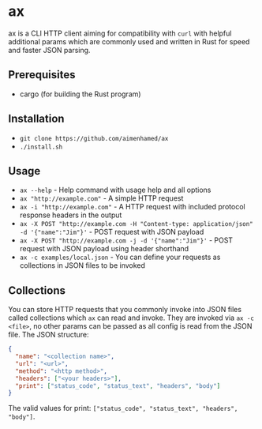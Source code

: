 # ax

ax is a CLI HTTP client aiming for compatibility with `curl` with helpful additional params which are commonly used and written in Rust for speed and faster JSON parsing.

## Prerequisites

- cargo (for building the Rust program)

## Installation

- `git clone https://github.com/aimenhamed/ax`
- `./install.sh`

## Usage

- `ax --help` - Help command with usage help and all options
- `ax "http://example.com"` - A simple HTTP request
- `ax -i "http://example.com"` - A HTTP request with included protocol response headers in the output
- `ax -X POST "http://example.com -H "Content-type: application/json" -d '{"name":"Jim"}'` - POST request with JSON payload
- `ax -X POST "http://example.com -j -d '{"name":"Jim"}'` - POST request with JSON payload using header shorthand
- `ax -c examples/local.json` - You can define your requests as collections in JSON files to be invoked

## Collections

You can store HTTP requests that you commonly invoke into JSON files called collections which `ax` can read and invoke.
They are invoked via `ax -c <file>`, no other params can be passed as all config is read from the JSON file.
The JSON structure:

```json
{
  "name": "<collection name>",
  "url": "<url>",
  "method": "<http method>",
  "headers": ["<your headers>"],
  "print": ["status_code", "status_text", "headers", "body"] 
}
```
The valid values for print: `["status_code", "status_text", "headers", "body"]`.
